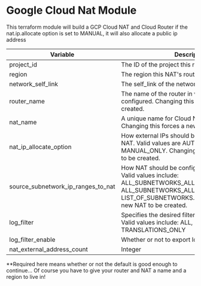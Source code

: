 
# Google Cloud Nat Module

This terraform module will build a GCP Cloud NAT and Cloud Router if the nat.ip.allocate option is set to MANUAL, it will also allocate a public ip address

| Variable               | Description                                                                                                                                 |  Type  | Default      | Required |
|------------------------|-----------------------------------------------------------------------------------------------------------------------------------------------------------------------|--------|------------------------------------------------------------|----------|
| project_id                         | The ID of the project this resource will belong to                                                                                           | String  |                               | yes       |
| region                             | The region this NAT's router resides in                                                                                                      | String  |  us-central1                  | no       |
| network_self_link                  | The self_link of the network to NAT                                                                                                          | String  |                               | yes      |
| router_name                        | The name of the router in which this NAT will be configured. Changing this forces a new NAT to be created.                                   | String  | cloud-router                  | no       |
| nat_name                           | A unique name for Cloud NAT, required by GCE. Changing this forces a new NAT to be created.                                                  | String  | cloud-nat                     | no       |
| nat_ip_allocate_option             | How external IPs should be allocated for this NAT. Valid values are AUTO_ONLY or MANUAL_ONLY. Changing this forces a new NAT to be created.  | String  | AUTO_ONLY                     | no       |
| source_subnetwork_ip_ranges_to_nat | How NAT should be configured per Subnetwork. Valid values include: ALL_SUBNETWORKS_ALL_IP_RANGES, ALL_SUBNETWORKS_ALL_PRIMARY_IP_RANGES, LIST_OF_SUBNETWORKS. Changing this forces a new NAT to be created.                                                                           | String  | ALL_SUBNETWORKS_ALL_IP_RANGES | no       |
| log_filter                         | Specifies the desired filtering of logs on this NAT. Valid values include: ALL, ERRORS_ONLY, TRANSLATIONS_ONLY                | String  | ALL                           | no       |
log_filter_enable                    | Whether or not to export logs                                                                                                                | Boolean | true                          | no       |
|nat_external_address_count      | Integer | 1                             | no       |

**Required here means whether or not the default is good enough to continue... Of course you have to give your router and NAT a name and a region to live in!
